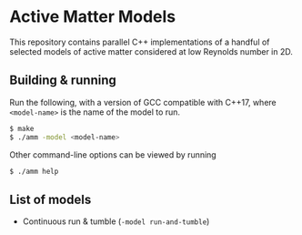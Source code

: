 
# Active Matter Models

This repository contains parallel C++ implementations of a handful of selected models of active matter considered at low Reynolds number in 2D.

## Building & running

Run the following, with a version of GCC compatible with C++17, where `<model-name>` is the name of the model to run.
```sh
$ make
$ ./amm -model <model-name>
```

Other command-line options can be viewed by running
```sh
$ ./amm help
```

## List of models

- Continuous run & tumble (`-model run-and-tumble`)
